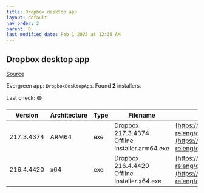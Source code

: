 ```yaml
---
title: Dropbox desktop app
layout: default
nav_order: 2
parent: D
last_modified_date: Feb 1 2025 at 12:38 AM
---
```


## Dropbox desktop app

[Source](https://www.dropbox.com/desktop)

Evergreen app: `DropboxDesktopApp`. Found **2** installers.

Last check: 🟢

| Version    | Architecture | Type | Filename                                       | URI                                                                                                                                                                                                            |
| ---------- | ------------ | ---- | ---------------------------------------------- | -------------------------------------------------------------------------------------------------------------------------------------------------------------------------------------------------------------- |
| 217.3.4374 | ARM64        | exe  | Dropbox 217.3.4374 Offline Installer.arm64.exe | [https://edge.dropboxstatic.com/dbx-releng/client/Dropbox%20217.3.4374%20Offline%20Installer.arm64.exe](https://edge.dropboxstatic.com/dbx-releng/client/Dropbox%20217.3.4374%20Offline%20Installer.arm64.exe) |
| 216.4.4420 | x64          | exe  | Dropbox 216.4.4420 Offline Installer.x64.exe   | [https://edge.dropboxstatic.com/dbx-releng/client/Dropbox%20216.4.4420%20Offline%20Installer.x64.exe](https://edge.dropboxstatic.com/dbx-releng/client/Dropbox%20216.4.4420%20Offline%20Installer.x64.exe)     |
